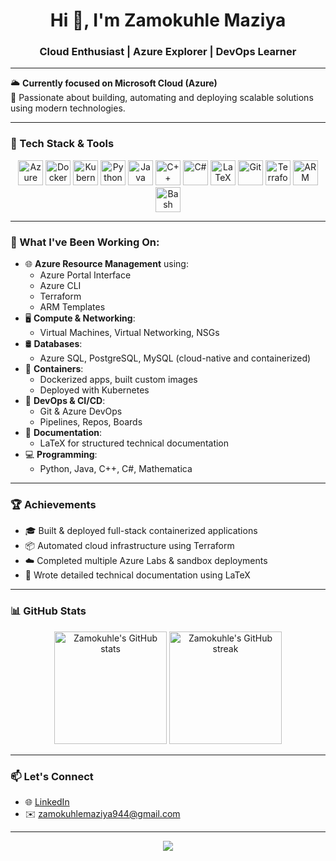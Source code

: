 <h1 align="center">Hi 👋, I'm Zamokuhle Maziya</h1>
<h3 align="center">Cloud Enthusiast | Azure Explorer | DevOps Learner</h3>

---

🌥️ **Currently focused on Microsoft Cloud (Azure)**  
🚀 Passionate about building, automating and deploying scalable solutions using modern technologies.

---

### 🧰 Tech Stack & Tools

<p align="center">
  <img src="https://cdn.jsdelivr.net/gh/devicons/devicon/icons/azure/azure-original.svg" alt="Azure" width="40" height="40"/>
  <img src="https://cdn.jsdelivr.net/gh/devicons/devicon/icons/docker/docker-original.svg" alt="Docker" width="40" height="40"/>
  <img src="https://cdn.jsdelivr.net/gh/devicons/devicon/icons/kubernetes/kubernetes-plain.svg" alt="Kubernetes" width="40" height="40"/>
  <img src="https://cdn.jsdelivr.net/gh/devicons/devicon/icons/python/python-original.svg" alt="Python" width="40" height="40"/>
  <img src="https://cdn.jsdelivr.net/gh/devicons/devicon/icons/java/java-original.svg" alt="Java" width="40" height="40"/>
  <img src="https://cdn.jsdelivr.net/gh/devicons/devicon/icons/cplusplus/cplusplus-original.svg" alt="C++" width="40" height="40"/>
  <img src="https://cdn.jsdelivr.net/gh/devicons/devicon/icons/csharp/csharp-original.svg" alt="C#" width="40" height="40"/>
  <img src="https://upload.wikimedia.org/wikipedia/commons/2/20/LaTeX_logo.svg" alt="LaTeX" width="40" height="40"/>
  <img src="https://cdn.jsdelivr.net/gh/devicons/devicon/icons/git/git-original.svg" alt="Git" width="40" height="40"/>
  <img src="https://cdn.jsdelivr.net/gh/devicons/devicon/icons/terraform/terraform-original.svg" alt="Terraform" width="40" height="40"/>
  <img src="https://cdn.jsdelivr.net/gh/devicons/devicon/icons/arm/arm-original.svg" alt="ARM Templates" width="40" height="40"/>
  <img src="https://cdn.jsdelivr.net/gh/devicons/devicon/icons/bash/bash-original.svg" alt="Bash" width="40" height="40"/>
</p>

---

### 📘 What I've Been Working On:

- 🌐 **Azure Resource Management** using:
  - Azure Portal Interface
  - Azure CLI
  - Terraform
  - ARM Templates
- 🖥️ **Compute & Networking**:
  - Virtual Machines, Virtual Networking, NSGs
- 🛢️ **Databases**:
  - Azure SQL, PostgreSQL, MySQL (cloud-native and containerized)
- 🐳 **Containers**:
  - Dockerized apps, built custom images
  - Deployed with Kubernetes
- 🧪 **DevOps & CI/CD**:
  - Git & Azure DevOps
  - Pipelines, Repos, Boards
- 📜 **Documentation**:
  - LaTeX for structured technical documentation
- 💻 **Programming**:
  - Python, Java, C++, C#, Mathematica

---

### 🏆 Achievements

- 🎓 Built & deployed full-stack containerized applications
- 📦 Automated cloud infrastructure using Terraform
- ☁️ Completed multiple Azure Labs & sandbox deployments
- 📘 Wrote detailed technical documentation using LaTeX

---

### 📊 GitHub Stats

<p align="center">
  <img src="https://github-readme-stats.vercel.app/api?username=Zamam03&show_icons=true&theme=azure&hide_title=true" alt="Zamokuhle's GitHub stats" height="180"/>
  <img src="https://github-readme-streak-stats.herokuapp.com/?user=Zamam03&theme=azure" alt="Zamokuhle's GitHub streak" height="180"/>
</p>

---

### 📫 Let's Connect

- 🌐 [LinkedIn](https://www.linkedin.com/) 
- ✉️ zamokuhlemaziya944@gmail.com

---

<p align="center">
  <img src="https://capsule-render.vercel.app/api?type=waving&color=0b5caa&height=100&section=footer"/>
</p>
